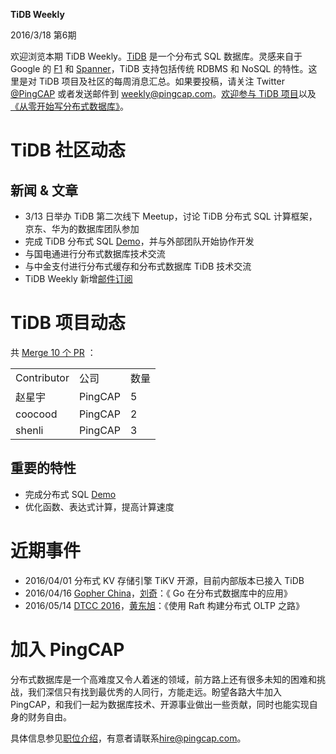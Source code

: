 **TiDB Weekly**

   2016/3/18 第6期

欢迎浏览本期 TiDB Weekly。[TiDB](https://github.com/pingcap/tidb) 是一个分布式 SQL 数据库。灵感来自于 Google 的 [F1](http://research.google.com/pubs/pub41344.html) 和 [Spanner](http://research.google.com/archive/spanner.html)，TiDB 支持包括传统 RDBMS 和 NoSQL 的特性。这里是对 TiDB 项目及社区的每周消息汇总。如果要投稿，请关注 Twitter [@](https://twitter.com/ThisWeekInRust)[PingCAP](https://twitter.com/PingCAP) 或者发送邮件到 [weekly@pingcap.com](mailto:weekly@pingcap.com)。[欢迎参与 TiDB 项目](https://github.com/pingcap/tidb/blob/master/CONTRIBUTING.md)以及[《从零开始写分布式数据库》](https://github.com/ngaut/builddatabase)。

# **TiDB 社区动态**

## **新闻 & 文章**

* 3/13 日举办 TiDB 第二次线下 Meetup，讨论 TiDB 分布式 SQL 计算框架，京东、华为的数据库团队参加
* 完成 TiDB 分布式 SQL [Demo](https://github.com/pingcap/tidb/tree/coocood/kvxapi)，并与外部团队开始协作开发
* 与国电通进行分布式数据库技术交流
* 与中金支付进行分布式缓存和分布式数据库 TiDB 技术交流
* TiDB Weekly 新增[邮件订阅](http://eepurl.com/bT1FAv)

# **TiDB 项目动态**

共 [Merge 10 个 PR](https://github.com/pingcap/tidb/pulls?utf8=%E2%9C%93&q=is%3Apr+is%3Amerged+merged%3A2016-03-12..2016-03-18+) ：

<table>
  <tr>
    <td>Contributor</td>
    <td>公司</td>
    <td>数量</td>
  </tr>
  <tr>
    <td>赵星宇</td>
    <td>PingCAP</td>
    <td>5</td>
  </tr>
  <tr>
    <td>coocood</td>
    <td>PingCAP</td>
    <td>2</td>
  </tr>
  <tr>
    <td>shenli</td>
    <td>PingCAP</td>
    <td>3</td>
  </tr>
</table>


## **重要的特性**

* 完成分布式 SQL [Demo](https://github.com/pingcap/tidb/pull/963)
* 优化函数、表达式计算，提高计算速度

# **近期事件**

* 2016/04/01 分布式 KV 存储引擎 TiKV 开源，目前内部版本已接入 TiDB
* 2016/04/16  [Gopher China](http://gopherchina.org/)，[刘奇](http://weibo.com/chuangyiyongpin)：《 Go 在分布式数据库中的应用》
* 2016/05/14 [DTCC 2016](http://dtcc.it168.com/jiabin.html)，[黄东旭](http://weibo.com/c4pt0r?is_all=1)：《使用 Raft 构建分布式 OLTP 之路》

# **加入 PingCAP**

分布式数据库是一个高难度又令人着迷的领域，前方路上还有很多未知的困难和挑战，我们深信只有找到最优秀的人同行，方能走远。盼望各路大牛加入 PingCAP，和我们一起为数据库技术、开源事业做出一些贡献，同时也能实现自身的财务自由。

具体信息参见[职位介绍](http://www.lagou.com/gongsi/j113568.html)，有意者请联系[hire@pingcap.com](mailto:hire@pingcap.com)。
